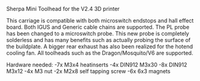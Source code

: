 Sherpa Mini Toolhead for the V2.4 3D printer

This carriage is compatible with both microswitch endstops and hall effect board. Both IGUS and Generic cable chains are supported. 
The PL probe has been changed to a microswitch probe. This new probe is completely solderless and has many benefits such as actually probing the surface of the buildplate. 
A bigger rear exhaust has also been realized for the hotend cooling fan. All toolheads such as the Dragon/Mosquito/V6 are supported.


Hardware needed:
-7x M3x4 heatinserts
-4x DIN912 M3x30
-8x DIN912 M3x12
-4x M3 nut
-2x M2x8 self tapping screw
-6x 6x3 magnets